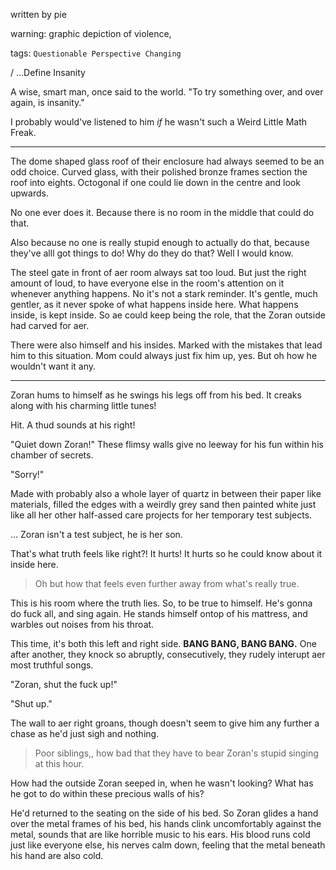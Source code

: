 written by pie 

warning: graphic depiction of violence, 

tags: `Questionable Perspective Changing`

/  ...Define Insanity


A wise, smart man, once said to the world.
"To try something over, and over again, is insanity." 


I probably would've listened to him _if_ he wasn't such a Weird Little Math Freak. 
***

The dome shaped glass roof of their enclosure had always seemed to be an odd choice. Curved glass, with their polished bronze frames section the roof into eights. Octogonal if one could lie down in the centre and look upwards. 

No one ever does it. Because there is no room in the middle that could do that. 

Also because no one is really stupid enough to actually do that, because they've alll got things to do! Why do they do that? Well I would know.

The steel gate in front of aer room always sat too loud. But just the right amount of loud, to have everyone else in the room's attention on it whenever anything happens. No it's not a stark reminder. It's gentle, much gentler, as it never spoke of what happens inside here. What happens inside, is kept inside. So ae could keep being the role, that the Zoran outside had carved for aer. 

There were also himself and his insides. Marked with the mistakes that lead him to this situation. Mom could always just fix him up, yes. But oh how he wouldn't want it any. 

*** 
Zoran hums to himself as he swings his legs off from his bed. It creaks along with his charming little tunes! 

Hit. A thud sounds at his right! 

"Quiet down Zoran!" These flimsy walls give no leeway for his fun within his chamber of secrets. 

"Sorry!"

Made with probably also a whole layer of quartz in between their paper like materials, filled the edges with a weirdly grey sand then painted white just like all her other half-assed care projects for her temporary test subjects. 

... Zoran isn't a test subject, he is her son. 

That's what truth feels like right?! It hurts! It hurts so he could know about it inside here.

> Oh but how that feels even further away from what's really true. 

This is his room where the truth lies. So, to be true to himself. He's gonna do fuck all, and sing again. He stands himself ontop of his mattress, and warbles out noises from his throat. 

This time, it's both this left and right side. **BANG BANG, BANG BANG.** One after another, they knock so abruptly, consecutively, they rudely interupt aer most truthful songs. 

"Zoran, shut the fuck up!"

"Shut up." 

The wall to aer right groans, though doesn't seem to give him any further a chase as he'd just sigh and nothing. 

> Poor siblings,, how bad that they have to bear Zoran's stupid singing at this hour.

How had the outside Zoran seeped in, when he wasn't looking? What has he got to do within these precious walls of his? 

He'd returned to the seating on the side of his bed. So Zoran glides a hand over the metal frames of his bed, his hands clink uncomfortably against the metal, sounds that are like horrible music to his ears. His blood runs cold just like everyone else, his nerves calm down, feeling that the metal beneath his hand are also cold. 

